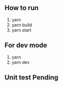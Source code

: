 ## How to run
1) yarn
2) yarn build
3) yarn start

## For dev mode
1) yarn
2) yarn dev


## Unit test Pending 

